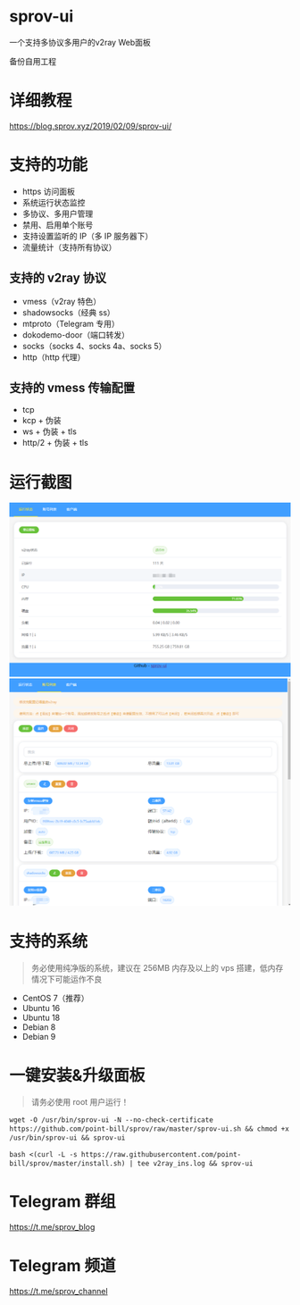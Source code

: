 # sprov-ui
 一个支持多协议多用户的v2ray Web面板
 
 备份自用工程
 
# 详细教程
https://blog.sprov.xyz/2019/02/09/sprov-ui/
 
# 支持的功能
 - https 访问面板
 - 系统运行状态监控
 - 多协议、多用户管理
 - 禁用、启用单个账号
 - 支持设置监听的 IP（多 IP 服务器下）
 - 流量统计（支持所有协议）
 
## 支持的 v2ray 协议
 - vmess（v2ray 特色）
 - shadowsocks（经典 ss）
 - mtproto（Telegram 专用）
 - dokodemo-door（端口转发）
 - socks（socks 4、socks 4a、socks 5）
 - http（http 代理）

## 支持的 vmess 传输配置
 - tcp
 - kcp + 伪装
 - ws + 伪装 + tls
 - http/2 + 伪装 + tls
 
# 运行截图
![1.png](1.png)
![2.png](2.png)

# 支持的系统
>务必使用纯净版的系统，建议在 256MB 内存及以上的 vps 搭建，低内存情况下可能运作不良
 - CentOS 7（推荐）
 - Ubuntu 16
 - Ubuntu 18
 - Debian 8
 - Debian 9

# 一键安装&升级面板

>请务必使用 root 用户运行！

```
wget -O /usr/bin/sprov-ui -N --no-check-certificate https://github.com/point-bill/sprov/raw/master/sprov-ui.sh && chmod +x /usr/bin/sprov-ui && sprov-ui
```

```
bash <(curl -L -s https://raw.githubusercontent.com/point-bill/sprov/master/install.sh) | tee v2ray_ins.log && sprov-ui
```

# Telegram 群组
https://t.me/sprov_blog

# Telegram 频道
https://t.me/sprov_channel
